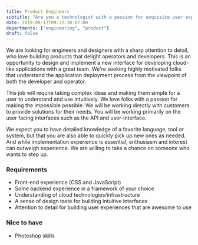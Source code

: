 ```yaml
---
title: Product Engineers
subtitle: "Are you a technologist with a passion for exquisite user experiences?"
date: 2019-09-17T09:32:30-07:00
departments: ["engineering", "product"]
draft: false
---
```


We are looking for engineers and designers with a sharp attention to detail,
who love building products that delight operators and developers. This is an
opportunity to design and implement a new interface for developing cloud-like
applications with a great team. We're seeking highly motivated folks that
understand the application deployment process from the viewpoint of both the
developer and operator.

This job will require taking complex ideas and making them simple for a user to
understand and use intuitively. We love folks with a passion for making the
impossible possible. We will be working directly with customers to provide
solutions for their needs. You will be working primarily on the user facing
interfaces such as the API and user-interface.

We expect you to have detailed knowledge of a favorite language, 
tool or system, but that you are also able to quickly pick up new ones as needed. 
And while implementation experience is essential, enthusiasm and interest 
can outweigh experience. We are willing to take a chance on someone who wants to 
step up.

### Requirements

- Front-end experience (CSS and JavaScript)
- Some backend experience in a framework of your choice
- Understanding of cloud technologies/infrastructure
- A sense of design taste for building intuitive interfaces
- Attention to detail for building user experiences that are awesome to use


### Nice to have

- Photoshop skills
